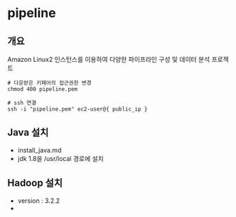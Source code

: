 # pipeline

## 개요
Amazon Linux2 인스턴스를 이용하여 다양한 파이프라인 구성 및 데이터 분석 프로젝트  
```
# 다운받은 키페어의 접근권한 변경  
chmod 400 pipeline.pem

# ssh 연결 
ssh -i "pipeline.pem" ec2-user@{ public_ip }
```

## Java 설치
- install_java.md
- jdk 1.8을 /usr/local 경로에 설치

## Hadoop 설치
- version : 3.2.2
- 